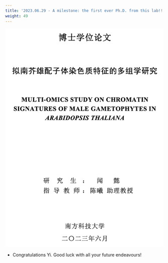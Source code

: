 ```yaml
---
title: '2023.06.29 - A milestone: the first ever Ph.D. from this lab!!'
weight: 49
---
```


![](/labpics/2023/20230629_yi.png)

- Congratulations Yi. Good luck with all your future endeavours!